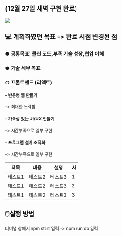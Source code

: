 
<h2>(12월 27일 새벽 구현 완료)</h2>
 <img src='https://user-images.githubusercontent.com/80823659/209461470-93d8cf51-643c-4da8-b67b-db4e3a56f459.png'>
  <h2>💻 계획하였던 목표 -> 완료 시점 변경된 점</h2>
<h3>● 공통목표) 클린 코드,부족 기술 성장,협업 이해</h3>
<h3>● 기술 세부 목표</h3>
  <h3>○ 프론트엔드 (리액트)</h3>
  <h4>- 반응형 웹 만들기</h4> -> 최대한 노력함
  <h4>- 가독성 있는 UI/UX 만들기</h4> -> 시간부족으로 일부 구현
  <h4>- 프로그램 설계 조직화</h4> -> 시간부족으로 일부 구현

|제목|내용|설명|사|
|------|---|---|-------|
|테스트1|테스트2|테스트3|1|
|테스트1|테스트2|테스트3|2|
|테스트1|테스트2|테스트3|3|

<h2>🖱️실행 방법</h2>
<p>    터미널 창에서 npm start 입력 -> npm run db 입력</p>

